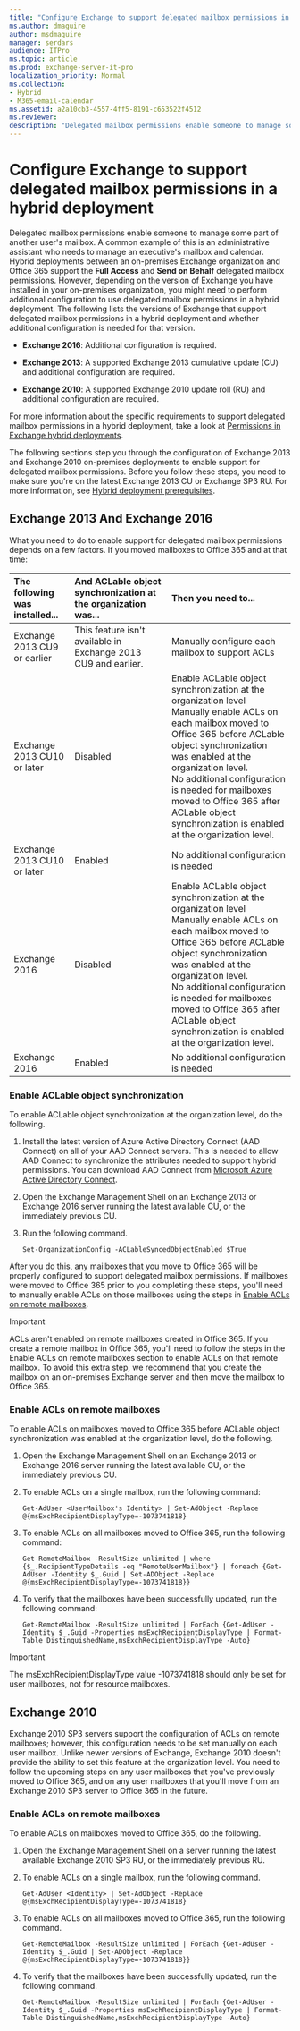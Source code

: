 ```yaml
---
title: "Configure Exchange to support delegated mailbox permissions in a hybrid deployment"
ms.author: dmaguire
author: msdmaguire
manager: serdars
audience: ITPro
ms.topic: article
ms.prod: exchange-server-it-pro
localization_priority: Normal
ms.collection:
- Hybrid
- M365-email-calendar
ms.assetid: a2a10cb3-4557-4ff5-8191-c653522f4512
ms.reviewer:
description: "Delegated mailbox permissions enable someone to manage some part of another user's mailbox. A common example of this is an administrative assistant who needs to manage an executive's mailbox and calendar. Hybrid deployments between an on-premises Exchange organization and Office 365 support the Full Access and Send on Behalf delegated mailbox permissions. However, depending on the version of Exchange you have installed in your on-premises organization, you might need to perform additional configuration to use delegated mailbox permissions in a hybrid deployment. The following lists the versions of Exchange that support delegated mailbox permissions in a hybrid deployment and whether additional configuration is needed for that version."
---
```


# Configure Exchange to support delegated mailbox permissions in a hybrid deployment

Delegated mailbox permissions enable someone to manage some part of another user's mailbox. A common example of this is an administrative assistant who needs to manage an executive's mailbox and calendar. Hybrid deployments between an on-premises Exchange organization and Office 365 support the **Full Access** and **Send on Behalf** delegated mailbox permissions. However, depending on the version of Exchange you have installed in your on-premises organization, you might need to perform additional configuration to use delegated mailbox permissions in a hybrid deployment. The following lists the versions of Exchange that support delegated mailbox permissions in a hybrid deployment and whether additional configuration is needed for that version.

- **Exchange 2016**: Additional configuration is required.

- **Exchange 2013**: A supported Exchange 2013 cumulative update (CU) and additional configuration are required.

- **Exchange 2010**: A supported Exchange 2010 update roll (RU) and additional configuration are required.

For more information about the specific requirements to support delegated mailbox permissions in a hybrid deployment, take a look at [Permissions in Exchange hybrid deployments](../permissions.md).

The following sections step you through the configuration of Exchange 2013 and Exchange 2010 on-premises deployments to enable support for delegated mailbox permissions. Before you follow these steps, you need to make sure you're on the latest Exchange 2013 CU or Exchange SP3 RU. For more information, see [Hybrid deployment prerequisites](../hybrid-deployment-prerequisites.md).

## Exchange 2013 And Exchange 2016

What you need to do to enable support for delegated mailbox permissions depends on a few factors. If you moved mailboxes to Office 365 and at that time:

|**The following was installed...**|**And ACLable object synchronization at the organization was...**|**Then you need to...**|
|:-----|:-----|:-----|
|Exchange 2013 CU9 or earlier|This feature isn't available in Exchange 2013 CU9 and earlier.|Manually configure each mailbox to support ACLs|
|Exchange 2013 CU10 or later|Disabled|Enable ACLable object synchronization at the organization level <br/> Manually enable ACLs on each mailbox moved to Office 365 before ACLable object synchronization was enabled at the organization level. <br/> No additional configuration is needed for mailboxes moved to Office 365 after ACLable object synchronization is enabled at the organization level.|
|Exchange 2013 CU10 or later|Enabled|No additional configuration is needed|
|Exchange 2016|Disabled|Enable ACLable object synchronization at the organization level <br/> Manually enable ACLs on each mailbox moved to Office 365 before ACLable object synchronization was enabled at the organization level. <br/> No additional configuration is needed for mailboxes moved to Office 365 after ACLable object synchronization is enabled at the organization level.|
|Exchange 2016|Enabled|No additional configuration is needed|

### Enable ACLable object synchronization

To enable ACLable object synchronization at the organization level, do the following.

1. Install the latest version of Azure Active Directory Connect (AAD Connect) on all of your AAD Connect servers. This is needed to allow AAD Connect to synchronize the attributes needed to support hybrid permissions. You can download AAD Connect from [Microsoft Azure Active Directory Connect](https://go.microsoft.com/fwlink/p/?LinkID=510956).

2. Open the Exchange Management Shell on an Exchange 2013 or Exchange 2016 server running the latest available CU, or the immediately previous CU.

3. Run the following command.

   ```
   Set-OrganizationConfig -ACLableSyncedObjectEnabled $True
   ```

After you do this, any mailboxes that you move to Office 365 will be properly configured to support delegated mailbox permissions. If mailboxes were moved to Office 365 prior to you completing these steps, you'll need to manually enable ACLs on those mailboxes using the steps in [Enable ACLs on remote mailboxes](#enable-acls-on-remote-mailboxes).

> [!IMPORTANT]
> ACLs aren't enabled on remote mailboxes created in Office 365. If you create a remote mailbox in Office 365, you'll need to follow the steps in the Enable ACLs on remote mailboxes section to enable ACLs on that remote mailbox. To avoid this extra step, we recommend that you create the mailbox on an on-premises Exchange server and then move the mailbox to Office 365.

### Enable ACLs on remote mailboxes

To enable ACLs on mailboxes moved to Office 365 before ACLable object synchronization was enabled at the organization level, do the following.

1. Open the Exchange Management Shell on an Exchange 2013 or Exchange 2016 server running the latest available CU, or the immediately previous CU.

2. To enable ACLs on a single mailbox, run the following command:

   ```
   Get-AdUser <UserMailbox's Identity> | Set-AdObject -Replace @{msExchRecipientDisplayType=-1073741818}
   ```

3. To enable ACLs on all mailboxes moved to Office 365, run the following command:

   ```
   Get-RemoteMailbox -ResultSize unlimited | where {$_.RecipientTypeDetails -eq "RemoteUserMailbox"} | foreach {Get-AdUser -Identity $_.Guid | Set-ADObject -Replace @{msExchRecipientDisplayType=-1073741818}}
   ```

4. To verify that the mailboxes have been successfully updated, run the following command:

   ```
   Get-RemoteMailbox -ResultSize unlimited | ForEach {Get-AdUser -Identity $_.Guid -Properties msExchRecipientDisplayType | Format-Table DistinguishedName,msExchRecipientDisplayType -Auto}
   ```

> [!IMPORTANT]
> The msExchRecipientDisplayType value -1073741818 should only be set for user mailboxes, not for resource mailboxes.

## Exchange 2010

Exchange 2010 SP3 servers support the configuration of ACLs on remote mailboxes; however, this configuration needs to be set manually on each user mailbox. Unlike newer versions of Exchange, Exchange 2010 doesn't provide the ability to set this feature at the organization level. You need to follow the upcoming steps on any user mailboxes that you've previously moved to Office 365, and on any user mailboxes that you'll move from an Exchange 2010 SP3 server to Office 365 in the future.

### Enable ACLs on remote mailboxes

To enable ACLs on mailboxes moved to Office 365, do the following.

1. Open the Exchange Management Shell on a server running the latest available Exchange 2010 SP3 RU, or the immediately previous RU.

2. To enable ACLs on a single mailbox, run the following command.

   ```
   Get-AdUser <Identity> | Set-AdObject -Replace @{msExchRecipientDisplayType=-1073741818}
   ```

3. To enable ACLs on all mailboxes moved to Office 365, run the following command.

   ```
   Get-RemoteMailbox -ResultSize unlimited | ForEach {Get-AdUser -Identity $_.Guid | Set-ADObject -Replace @{msExchRecipientDisplayType=-1073741818}}
   ```

4. To verify that the mailboxes have been successfully updated, run the following command.

   ```
   Get-RemoteMailbox -ResultSize unlimited | ForEach {Get-AdUser -Identity $_.Guid -Properties msExchRecipientDisplayType | Format-Table DistinguishedName,msExchRecipientDisplayType -Auto}
   ```
